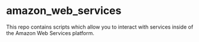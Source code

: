 # amazon_web_services
This repo contains scripts which allow you to interact with services inside of the Amazon Web Services platform.
